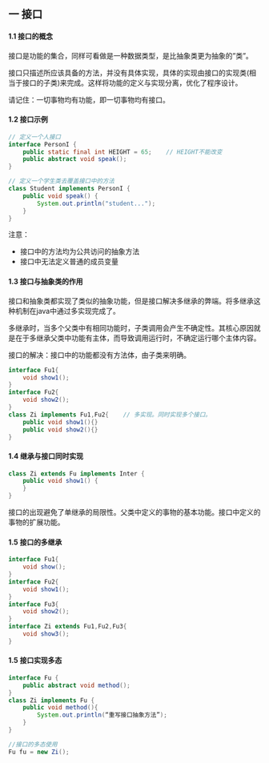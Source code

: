 ## 一 接口

#### 1.1 接口的概念

接口是功能的集合，同样可看做是一种数据类型，是比抽象类更为抽象的”类”。  

接口只描述所应该具备的方法，并没有具体实现，具体的实现由接口的实现类(相当于接口的子类)来完成。这样将功能的定义与实现分离，优化了程序设计。  

请记住：一切事物均有功能，即一切事物均有接口。  

#### 1.2 接口示例

```java
// 定义一个人接口
interface PersonI {
    public static final int HEIGHT = 65;    // HEIGHT不能改变
    public abstract void speak();
}

// 定义一个学生类去覆盖接口中的方法
class Student implements PersonI {
    public void speak() {
        System.out.println("student...");
    }
}
```

注意：
- 接口中的方法均为公共访问的抽象方法
- 接口中无法定义普通的成员变量

#### 1.3 接口与抽象类的作用

接口和抽象类都实现了类似的抽象功能，但是接口解决多继承的弊端。将多继承这种机制在java中通过多实现完成了。  

多继承时，当多个父类中有相同功能时，子类调用会产生不确定性。其核心原因就是在于多继承父类中功能有主体，而导致调用运行时，不确定运行哪个主体内容。

接口的解决：接口中的功能都没有方法体，由子类来明确。

```java
interface Fu1{
	void show1();
}
interface Fu2{
	void show2();
}
class Zi implements Fu1,Fu2{    // 多实现。同时实现多个接口。
	public void show1(){}
	public void show2(){}
}

```

#### 1.4 继承与接口同时实现

```java
class Zi extends Fu implements Inter {
	public void show1() {
	}
}
```

接口的出现避免了单继承的局限性。父类中定义的事物的基本功能。接口中定义的事物的扩展功能。

#### 1.5 接口的多继承

```java
interface Fu1{
	void show();
}
interface Fu2{
	void show1();
}
interface Fu3{
	void show2();
}
interface Zi extends Fu1,Fu2,Fu3{
	void show3();
}

```

#### 1.5 接口实现多态

```java
interface Fu {
	public abstract void method();
}
class Zi implements Fu {
	public void method(){
        System.out.println(“重写接口抽象方法”);
    }
}

//接口的多态使用
Fu fu = new Zi();

```